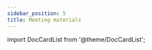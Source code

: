 ```yaml
---
sidebar_position: 5
title: Meeting materials
---
```


import DocCardList from '@theme/DocCardList';

<DocCardList />
